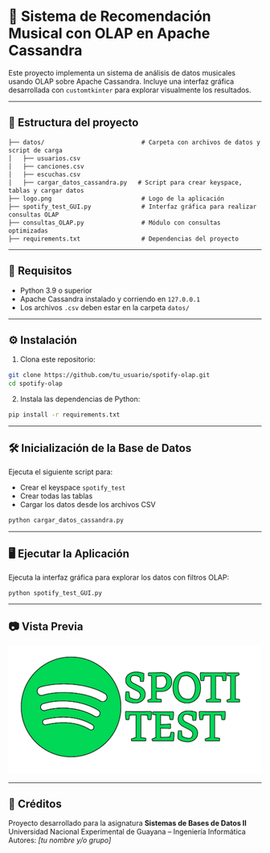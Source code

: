 # 🎵 Sistema de Recomendación Musical con OLAP en Apache Cassandra

Este proyecto implementa un sistema de análisis de datos musicales usando OLAP sobre Apache Cassandra. 
Incluye una interfaz gráfica desarrollada con `customtkinter` para explorar visualmente los resultados.

---

## 📁 Estructura del proyecto

```
├── datos/                           # Carpeta con archivos de datos y script de carga
│   ├── usuarios.csv
│   ├── canciones.csv
│   ├── escuchas.csv
│   ├── cargar_datos_cassandra.py   # Script para crear keyspace, tablas y cargar datos
├── logo.png                         # Logo de la aplicación
├── spotify_test_GUI.py              # Interfaz gráfica para realizar consultas OLAP
├── consultas_OLAP.py                # Módulo con consultas optimizadas
├── requirements.txt                 # Dependencias del proyecto
```

---

## 🚀 Requisitos

- Python 3.9 o superior
- Apache Cassandra instalado y corriendo en `127.0.0.1`
- Los archivos `.csv` deben estar en la carpeta `datos/`

---

## ⚙️ Instalación

1. Clona este repositorio:

```bash
git clone https://github.com/tu_usuario/spotify-olap.git
cd spotify-olap
```

2. Instala las dependencias de Python:

```bash
pip install -r requirements.txt
```

---

## 🛠️ Inicialización de la Base de Datos

Ejecuta el siguiente script para:

- Crear el keyspace `spotify_test`
- Crear todas las tablas
- Cargar los datos desde los archivos CSV

```bash
python cargar_datos_cassandra.py
```

---

## 🖥️ Ejecutar la Aplicación

Ejecuta la interfaz gráfica para explorar los datos con filtros OLAP:

```bash
python spotify_test_GUI.py
```

---

## 📷 Vista Previa

![Logo](logo.png)

---

## 📌 Créditos

Proyecto desarrollado para la asignatura **Sistemas de Bases de Datos II**  
Universidad Nacional Experimental de Guayana – Ingeniería Informática  
Autores: *[tu nombre y/o grupo]*  
